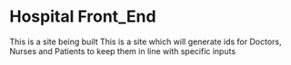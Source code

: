 # Hospital Front_End
 This is a site being built
This is a site which will generate ids for Doctors, Nurses and Patients to keep them in line with specific inputs
